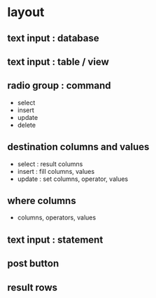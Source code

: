 # layout
## text input : database
## text input : table / view 
## radio group : command
* select
* insert
* update
* delete
## destination columns and values
* select : result columns
* insert : fill columns, values
* update : set columns, operator, values
## where columns
* columns, operators, values
## text input : statement
## post button
## result rows
